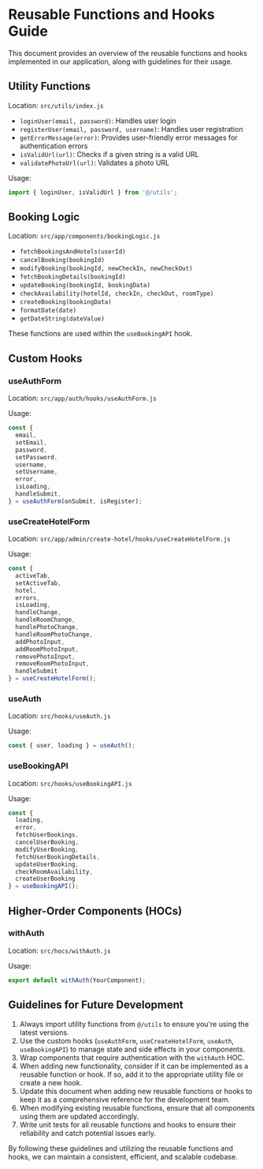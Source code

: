 # Reusable Functions and Hooks Guide

This document provides an overview of the reusable functions and hooks implemented in our application, along with guidelines for their usage.

## Utility Functions

Location: `src/utils/index.js`

- `loginUser(email, password)`: Handles user login
- `registerUser(email, password, username)`: Handles user registration
- `getErrorMessage(error)`: Provides user-friendly error messages for authentication errors
- `isValidUrl(url)`: Checks if a given string is a valid URL
- `validatePhotoUrl(url)`: Validates a photo URL

Usage:
```javascript
import { loginUser, isValidUrl } from '@/utils';
```

## Booking Logic

Location: `src/app/components/bookingLogic.js`

- `fetchBookingsAndHotels(userId)`
- `cancelBooking(bookingId)`
- `modifyBooking(bookingId, newCheckIn, newCheckOut)`
- `fetchBookingDetails(bookingId)`
- `updateBooking(bookingId, bookingData)`
- `checkAvailability(hotelId, checkIn, checkOut, roomType)`
- `createBooking(bookingData)`
- `formatDate(date)`
- `getDateString(dateValue)`

These functions are used within the `useBookingAPI` hook.

## Custom Hooks

### useAuthForm

Location: `src/app/auth/hooks/useAuthForm.js`

Usage:
```javascript
const {
  email,
  setEmail,
  password,
  setPassword,
  username,
  setUsername,
  error,
  isLoading,
  handleSubmit,
} = useAuthForm(onSubmit, isRegister);
```

### useCreateHotelForm

Location: `src/app/admin/create-hotel/hooks/useCreateHotelForm.js`

Usage:
```javascript
const {
  activeTab,
  setActiveTab,
  hotel,
  errors,
  isLoading,
  handleChange,
  handleRoomChange,
  handlePhotoChange,
  handleRoomPhotoChange,
  addPhotoInput,
  addRoomPhotoInput,
  removePhotoInput,
  removeRoomPhotoInput,
  handleSubmit
} = useCreateHotelForm();
```

### useAuth

Location: `src/hooks/useAuth.js`

Usage:
```javascript
const { user, loading } = useAuth();
```

### useBookingAPI

Location: `src/hooks/useBookingAPI.js`

Usage:
```javascript
const {
  loading,
  error,
  fetchUserBookings,
  cancelUserBooking,
  modifyUserBooking,
  fetchUserBookingDetails,
  updateUserBooking,
  checkRoomAvailability,
  createUserBooking
} = useBookingAPI();
```

## Higher-Order Components (HOCs)

### withAuth

Location: `src/hocs/withAuth.js`

Usage:
```javascript
export default withAuth(YourComponent);
```

## Guidelines for Future Development

1. Always import utility functions from `@/utils` to ensure you're using the latest versions.
2. Use the custom hooks (`useAuthForm`, `useCreateHotelForm`, `useAuth`, `useBookingAPI`) to manage state and side effects in your components.
3. Wrap components that require authentication with the `withAuth` HOC.
4. When adding new functionality, consider if it can be implemented as a reusable function or hook. If so, add it to the appropriate utility file or create a new hook.
5. Update this document when adding new reusable functions or hooks to keep it as a comprehensive reference for the development team.
6. When modifying existing reusable functions, ensure that all components using them are updated accordingly.
7. Write unit tests for all reusable functions and hooks to ensure their reliability and catch potential issues early.

By following these guidelines and utilizing the reusable functions and hooks, we can maintain a consistent, efficient, and scalable codebase.